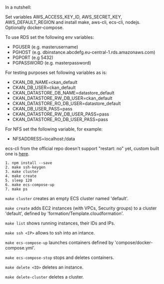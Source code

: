 In a nutshell:

Set variables AWS_ACCESS_KEY_ID, AWS_SECRET_KEY, AWS_DEFAULT_REGION and install make, aws-cli, ecs-cli, nodejs. Optionally docker-compose.

To use RDS set the following env variables:

- PGUSER (e.g. masterusername)
- PGHOST (e.g. dbinstance.abcdefg.eu-central-1.rds.amazonaws.com)
- PGPORT (e.g 5432)
- PGPASSWORD (e.g. masterpassword)

For testing purposes set following variables as is:

- CKAN_DB_NAME=ckan_default
- CKAN_DB_USER=ckan_default
- CKAN_DATASTORE_DB_NAME=datastore_default
- CKAN_DATASTORE_RW_DB_USER=ckan_default
- CKAN_DATASTORE_RO_DB_USER=datastore_default
- CKAN_DB_USER_PASS=pass
- CKAN_DATASTORE_RW_DB_USER_PASS=pass
- CKAN_DATASTORE_RO_DB_USER_PASS=pass

For NFS set the following variable, for example:

- NFSADDRESS=localhost:/data

ecs-cli from the official repo doesn't support "restart: no" yet, custom built one is [here](http://beehub.nl/home/xaduha/public/bin/ecs-cli).

    1. npm install --save
    2. make ssh-keygen
    3. make cluster
    4. make create
    5. sleep 120
    6. make ecs-compose-up
    7. make ps

`make cluster` creates an empty ECS cluster named 'default'.

`make create` adds EC2 instances (with VPCs, Security groups) to a cluster 'default', defined by 'formation/Template.cloudformation'.

`make list` shows running instances, their IDs and IPs.

`make ssh <IP>` allows to ssh into an intance.

`make ecs-compose-up` launches containers defined by 'compose/docker-compose.yml'.

`make ecs-compose-stop` stops and deletes containers.

`make delete <ID>` deletes an instance.

`make delete-cluster` deletes a cluster.
